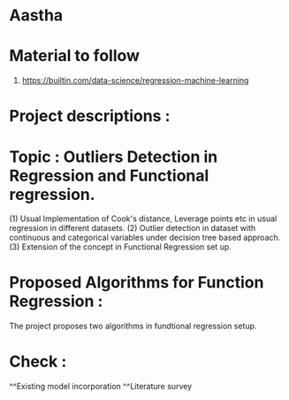 # Aastha

# Material to follow
1. https://builtin.com/data-science/regression-machine-learning

# Project descriptions :

# Topic : Outliers Detection in Regression and Functional regression.
(1) Usual Implementation of Cook's distance, Leverage points etc in usual regression in different datasets.
(2) Outlier detection in dataset with continuous and categorical variables under decision tree based approach.
(3) Extension of the concept in Functional Regression set up.

# Proposed Algorithms for Function Regression :

The project proposes two algorithms in fundtional regression setup.

# Check :
^^Existing model incorporation
^^Literature survey


